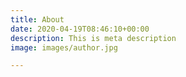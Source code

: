 ```yaml
---
title: About
date: 2020-04-19T08:46:10+00:00
description: This is meta description
image: images/author.jpg

---
```

